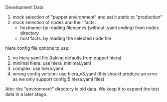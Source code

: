 Development Data

1. mock selection of "puppet environment" and set it static to "production"
1. mock selection of nodes and their facts:
    - hostname: by reading filenames (without .yaml ending) from nodes directory
    - host facts: by reading the selected node file

hiera config file options to use:

1. no hiera yaml file (taking defaults from puppet hiera)
1. minimal hiera: use hiera\_minimal.yaml
1. complex: use hiera.yaml
1. wrong config version: use hiera\_v3.yaml (this should produce an error as we only support config:5 hiera.yaml files)

Attn: the "environment" directory is old data. We keep it to expand the test data in a later stage.

